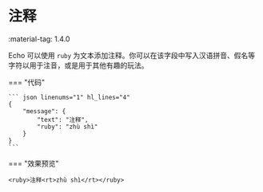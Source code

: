 # 注释

<span class="feature-tag" title="最早可用版本" markdown>
    <span class="icon">:material-tag:</span>
    <span class="text">1.4.0</span>
</span>

Echo 可以使用 `ruby` 为文本添加注释。你可以在该字段中写入汉语拼音、假名等字符以用于注音，或是用于其他有趣的玩法。

=== "代码"

    ``` json linenums="1" hl_lines="4"
    {
        "message": {
            "text": "注释",
            "ruby": "zhù shì"
        }
    }
    ```

=== "效果预览"

    <ruby>注释<rt>zhù shì</rt></ruby>